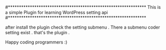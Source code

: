 #***************************************************************
This is a simple Plugin for learning WordPress setting api
#***************************************************************

after install the plugin check the setting submenu . There a submenu coder setting exist . that's the plugin .


Happy coding programmers :)
